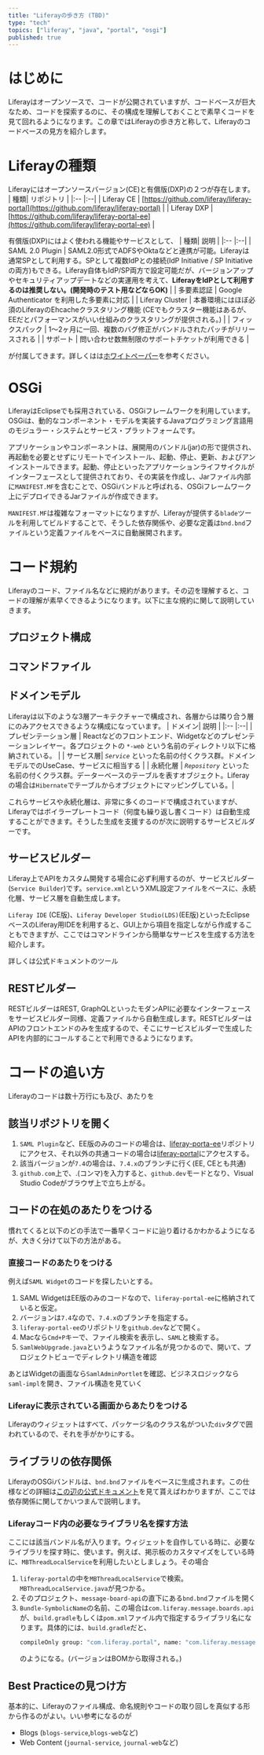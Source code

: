 ```yaml
---
title: "Liferayの歩き方 (TBD)"
type: "tech"
topics: ["liferay", "java", "portal", "osgi"]
published: true
---
```


# はじめに
Liferayはオープンソースで、コードが公開されていますが、コードベースが巨大なため、コードを探索するのに、その構成を理解しておくことで素早くコードを見て回れるようになります。この章ではLiferayの歩き方と称して、Liferayのコードベースの見方を紹介します。
# Liferayの種類
Liferayにはオープンソースバージョン(CE)と有償版(DXP)の２つが存在します。
| 種類| リポジトリ |
|:-- |:--|
| Liferay CE | [https://github.com/liferay/liferay-portal](https://github.com/liferay/liferay-portal) |
| Liferay DXP | [https://github.com/liferay/liferay-portal-ee](https://github.com/liferay/liferay-portal-ee) |


有償版(DXP)にはよく使われる機能やサービスとして、
| 種類| 説明 |
|:-- |:--|
| SAML 2.0 Plugin | SAML2.0形式でADFSやOktaなどと連携が可能。Liferayは通常SPとして利用する。SPとして複数IdPとの接続(IdP Initiative / SP Initiativeの両方)もできる。Liferay自体もIdP/SP両方で設定可能だが、バージョンアップやセキュリティアップデートなどの実運用を考えて、**LiferayをIdPとして利用するのは推奨しない。(開発時のテスト用などならOK)** |
| 多要素認証 | Google Authenticator を利用した多要素に対応 |
| Liferay Cluster | 本番環境にはほぼ必須のLiferayのEhcacheクラスタリング機能 (CEでもクラスター機能はあるが、EEだとパフォーマンスがいい仕組みのクラスタリングが提供される。) |
| フィックスパック | 1〜2ヶ月に一回、複数のバグ修正がバンドルされたパッチがリリースされる |
| サポート | 問い合わせ数無制限のサポートチケットが利用できる |

が付属してきます。詳しくはは[ホワイトペーパー](https://www.liferay.com/en-AU/resources/product-info/Comparativo+de+Produtos+-+Liferay+DXP+7.3+vs+Liferay+Portal+CE+7.3)を参考ください。

# OSGi
LiferayはEclipseでも採用されている、OSGiフレームワークを利用しています。OSGiは、動的なコンポーネント・モデルを実装するJavaプログラミング言語用のモジュラー・システムとサービス・プラットフォームです。

アプリケーションやコンポーネントは、展開用のバンドル(jar)の形で提供され、再起動を必要とせずにリモートでインストール、起動、停止、更新、およびアンインストールできます。起動、停止といったアプリケーションライフサイクルがインターフェースとして提供されており、その実装を作成し、Jarファイル内部に`MANIFEST.MF`を含むことで、OSGiバンドルと呼ばれる、OSGiフレームワーク上にデプロイできるJarファイルが作成できます。

`MANIFEST.MF`は複雑なフォーマットになりますが、Liferayが提供する`blade`ツールを利用してビルドすることで、そうした依存関係や、必要な定義は`bnd.bnd`ファイルという定義ファイルをベースに自動展開されます。
# コード規約
Liferayのコード、ファイル名などに規約があります。その辺を理解すると、コードの理解が素早くできるようになります。以下に主な規約に関して説明していきます。

## プロジェクト構成
## コマンドファイル

## ドメインモデル
Liferayは以下のような3層アーキテクチャーで構成され、各層からは隣り合う層にのみアクセスできるような構成になっています。
| ドメイン| 説明 |
|:-- |:--|
| プレゼンテーション層 | Reactなどのフロントエンド、Widgetなどのプレゼンテーションレイヤー。各プロジェクトの *`*-web`* という名前のディレクトリ以下に格納されている。 |
| サービス層| *`Service`* といった名前の付くクラス群。ドメインモデルでのUseCase、サービスに相当する |
| 永続化層 | *`Repository`* といった名前の付くクラス群。データーベースのテーブルを表すオブジェクト。Liferayの場合は`Hibernate`でテーブルからオブジェクトにマッピングしている。|

これらサービスや永続化層は、非常に多くのコードで構成されていますが、Liferayではボイラープレートコード（何度も繰り返し書くコード）は自動生成することができます。そうした生成を支援するのが次に説明するサービスビルダーです。
## サービスビルダー
Liferay上でAPIをカスタム開発する場合に必ず利用するのが、サービスビルダー(`Service Builder`)です。`service.xml`というXML設定ファイルをベースに、永続化層、サービス層を自動生成します。

`Liferay IDE` (CE版)、`Liferay Developer Studio(LDS)`(EE版)といったEclipseベースのLiferay用IDEを利用すると、GUI上から項目を指定しながら作成することもできますが、ここではコマンドラインから簡単なサービスを生成する方法を紹介します。

詳しくは公式ドキュメントのツール

## RESTビルダー
RESTビルダーはREST, GraphQLといったモダンAPIに必要なインターフェースをサービスビルダー同様、定義ファイルから自動生成します。RESTビルダーはAPIのフロントエンドのみを生成するので、そこにサービスビルダーで生成したAPIを内部的にコールすることで利用できるようになります。

# コードの追い方
Liferayのコードは数十万行にも及び、あたりを
## 該当リポジトリを開く
1. `SAML Plugin`など、EE版のみのコードの場合は、[liferay-porta-ee](https://github.com/liferay/liferay-portal-ee)リポジトリにアクセス、それ以外の共通コードの場合は[liferay-portal](https://github.com/liferay/liferay-portal)にアクセスする。
1. 該当バージョンが`7.4`の場合は、`7.4.x`のブランチに行く(EE, CEとも共通)
1. `github.com`上で、.(コンマ)を入力すると、`github.dev`モードとなり、Visual Studio Codeがブラウザ上で立ち上がる。

## コードの在処のあたりをつける
慣れてくると以下のどの手法で一番早くコードに辿り着けるかわかるようになるが、大きく分けて以下の方法がある。
### 直接コードのあたりをつける
例えば`SAML Widget`のコードを探したいとする。
1. SAML WidgetはEE版のみのコードなので、`liferay-portal-ee`に格納されていると仮定。
1. バージョンは`7.4`なので、`7.4.x`のブランチを指定する。
1. `liferay-portal-ee`のリポジトリを`github.dev`などで開く。
1. Macなら`Cmd+P`キーで、ファイル検索を表示し、`SAML`と検索する。
1. `SamlWebUpgrade.java`というようなファイル名が見つかるので、開いて、プロジェクトビューでディレクトリ構造を確認

あとはWidgetの画面なら`SamlAdminPortlet`を確認、ビジネスロジックなら`saml-impl`を開き、ファイル構造を見ていく


### Liferayに表示されている画面からあたりをつける
Liferayのウィジェットはすべて、パッケージ名のクラス名がついた`div`タグで囲われているので、それを手がかりにする。

## ライブラリの依存関係
LiferayのOSGiバンドルは、`bnd.bnd`ファイルをベースに生成されます。この仕様などの詳細は[この辺の公式ドキュメント]()を見て貰えばわかりますが、ここでは依存関係に関してかいつまんで説明します。
### Liferayコード内の必要なライブラリ名を探す方法
ここには該当バンドル名が入ります。ウィジェットを自作している時に、必要なライブラリを探す時に、使います。例えば、掲示板のカスタマイズをしている時に、`MBThreadLocalService`を利用したいとしましょう。その場合
1. `liferay-portal`の中を`MBThreadLocalService`で検索。`MBThreadLocalService.java`が見つかる。
1. そのプロジェクト、`message-board-api`の直下にある`bnd.bnd`ファイルを開く
1. `Bundle-SymbolicName`の名前、この場合は`com.liferay.message.boards.api`が、`build.gradle`もしくは`pom.xml`ファイル内で指定するライブラリ名になります。具体的には、`build.gradle`だと、
    ```bash
    compileOnly group: "com.liferay.portal", name: "com.liferay.message.boards.api"
    ```
    のようになる。(バージョンはBOMから取得される。)
## Best Practiceの見つけ方
基本的に、Liferayのファイル構成、命名規則やコードの取り回しを真似する形から作るのがよい。いい参考になるのが
- Blogs (`blogs-service`,`blogs-web`など)
- Web Content (`journal-service`, `journal-web`など)
